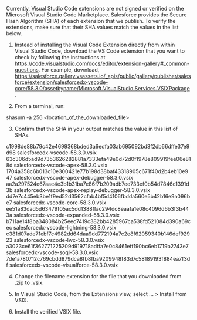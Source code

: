 Currently, Visual Studio Code extensions are not signed or verified on the
Microsoft Visual Studio Code Marketplace. Salesforce provides the Secure Hash
Algorithm (SHA) of each extension that we publish. To verify the extensions,
make sure that their SHA values match the values in the list below.

1. Instead of installing the Visual Code Extension directly from within Visual
   Studio Code, download the VS Code extension that you want to check by
   following the instructions at
   https://code.visualstudio.com/docs/editor/extension-gallery#_common-questions.
   For example, download,
   https://salesforce.gallery.vsassets.io/_apis/public/gallery/publisher/salesforce/extension/salesforcedx-vscode-core/58.3.0/assetbyname/Microsoft.VisualStudio.Services.VSIXPackage.

2. From a terminal, run:

shasum -a 256 <location_of_the_downloaded_file>

3. Confirm that the SHA in your output matches the value in this list of SHAs.

c1998de88b79c42e4699368bded3a6edfa03ab695092bd3f2db66dffe37e9d98  salesforcedx-vscode-58.3.0.vsix
63c306d5ad9d7353626282881a7333efa49e0d72d0f1978e809919fee06e818d  salesforcedx-vscode-apex-58.3.0.vsix
1704a358c6b013c10e300421e77b198d38baf43318905c671f40d2b4eb10e947  salesforcedx-vscode-apex-debugger-58.3.0.vsix
aa2a297524e67aae4e3b1b31ba7e86f7b209adb7ee733ef0b54d7846c1391d3b  salesforcedx-vscode-apex-replay-debugger-58.3.0.vsix
dd7e7c445eb3be1f9ed52d3562cfab4bf5d4106fbdda560e5b42b16e9a096be7  salesforcedx-vscode-core-58.3.0.vsix
ee51a83dad5d63479f05ac5dd1388ffac294dc8eaafa1e08c4096d6b3f3b443a  salesforcedx-vscode-expanded-58.3.0.vsix
b711ae14f8ba348084b25eec7419c382bb4285967ca538fd521084d390a69cec  salesforcedx-vscode-lightning-58.3.0.vsix
c381d07ade71ebf7c4982dd64daa9dd772194a7c2e8f62059340b146def92923  salesforcedx-vscode-lwc-58.3.0.vsix
a3023ce61f362771225209d919718adffa7e0c8461eff190bc6eb1719b2743e7  salesforcedx-vscode-soql-58.3.0.vsix
7de1a780712c769cbdd879dca8fb8fba9209948f83d7c58189193f884ea7f3df  salesforcedx-vscode-visualforce-58.3.0.vsix


4. Change the filename extension for the file that you downloaded from .zip to
.vsix.

5. In Visual Studio Code, from the Extensions view, select ... > Install from
VSIX.

6. Install the verified VSIX file.

